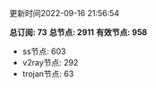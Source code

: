 更新时间2022-09-16 21:56:54

**总订阅: 73**
**总节点: 2911**
**有效节点: 958**
- ss节点: 603
- v2ray节点: 292
- trojan节点: 63
